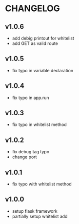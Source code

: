 # CHANGELOG

## v1.0.6

* add debig printout for whitelist
* add GET as valid route

## v1.0.5

* fix typo in variable declaration

## v1.0.4

* fix typo in app.run

## v1.0.3

* fix typo in whitelist method

## v1.0.2

* fix debug tag typo
* change port

## v1.0.1

* fix typo with whitelist method

## v1.0.0

* setup flask framework
* partially setup whitelist add
